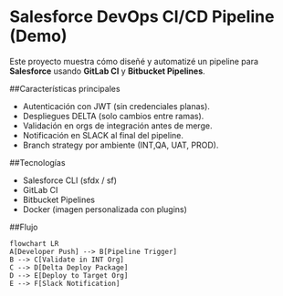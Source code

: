 # Salesforce DevOps CI/CD Pipeline (Demo)

Este proyecto muestra cómo diseñé y automatizé un pipeline para **Salesforce** usando **GitLab CI** y **Bitbucket Pipelines**.

##Características principales
- Autenticación con JWT (sin credenciales planas).
- Despliegues DELTA (solo cambios entre ramas).
- Validación en orgs de integración antes de merge.
- Notificación en SLACK al final del pipeline.
- Branch strategy por ambiente (INT,QA, UAT, PROD).

##Tecnologías
- Salesforce CLI (sfdx / sf)
- GitLab CI
- Bitbucket Pipelines
- Docker (imagen personalizada con plugins)

##Flujo
```mermaid
flowchart LR
A[Developer Push] --> B[Pipeline Trigger]
B --> C[Validate in INT Org]
C --> D[Delta Deploy Package]
D --> E[Deploy to Target Org]
E --> F[Slack Notification]
